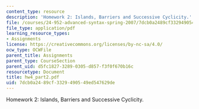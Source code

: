 ```yaml
---
content_type: resource
description: 'Homework 2: Islands, Barriers and Successive Cyclicity.'
file: /courses/24-952-advanced-syntax-spring-2007/7dcb0a2489cf3329490549ed547629de_hw4_part2.pdf
file_type: application/pdf
learning_resource_types:
- Assignments
license: https://creativecommons.org/licenses/by-nc-sa/4.0/
ocw_type: OCWFile
parent_title: Assignments
parent_type: CourseSection
parent_uid: d5fc1827-3289-0305-d857-f3f0f670b16c
resourcetype: Document
title: hw4_part2.pdf
uid: 7dcb0a24-89cf-3329-4905-49ed547629de
---
```

Homework 2: Islands, Barriers and Successive Cyclicity.